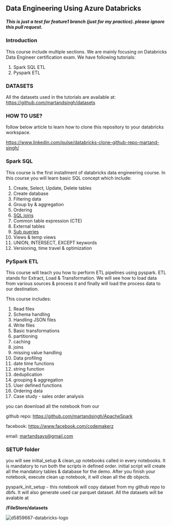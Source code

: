 ## Data Engineering Using Azure Databricks

##### This is just a test for feature1 branch (just for my practice). please ignore this pull request.

### Introduction

This course include multiple sections. We are mainly focusing on Databricks Data Engineer certification exam. We have following tutorials:
1. Spark SQL ETL
2. Pyspark ETL

### DATASETS
All the datasets used in the tutorials are available at: https://github.com/martandsingh/datasets

### HOW TO USE?
follow below article to learn how to clone this repository to your databricks workspace.

https://www.linkedin.com/pulse/databricks-clone-github-repo-martand-singh/

### Spark SQL
This course is the first installment of databricks data engineering course. In this course you will learn basic SQL concept which include:
1. Create, Select, Update, Delete tables
1. Create database
1. Filtering data
1. Group by & aggregation
1. Ordering
1. [SQL joins](https://www.scaler.com/topics/sql/joins-in-sql/)
1. Common table expression (CTE)
1. External tables
1. [Sub queries](https://www.geeksforgeeks.org/sql-subquery/)
1. Views & temp views
1. UNION, INTERSECT, EXCEPT keywords
1. Versioning, time travel & optimization

### PySpark ETL
This course will teach you how to perform ETL pipelines using pyspark. ETL stands for Extract, Load & Transformation. We will see how to load data from various sources & process it and finally will load the process data to our destination.

This course includes:
1. Read files
2. Schema handling
3. Handling JSON files
4. Write files
5. Basic transformations
6. partitioning
7. caching
8. joins
9. missing value handling
10. Data profiling
11. date time functions
12. string function
13. deduplication 
14. grouping & aggregation
15. User defined functions
16. Ordering data
17. Case study - sales order analysis



you can download all the notebook from our 

github repo: https://github.com/martandsingh/ApacheSpark

facebook: https://www.facebook.com/codemakerz

email: martandsays@gmail.com

### SETUP folder
you will see initial_setup & clean_up notebooks called in every notebooks. It is mandatory to run both the scripts in defined order. initial script will create all the mandatory tables & database for the demo. After you finish your notebook, execute clean up notebook, it will clean all the db objects.

pyspark_init_setup - this notebook will copy dataset from my github repo to dbfs. It will also generate used car parquet dataset. All the datasets will be avalable at

**/FileStore/datasets**


![d5859667-databricks-logo](https://user-images.githubusercontent.com/32331579/174993501-dc93102a-ec36-4607-a3dc-ab67a54a341b.png)
